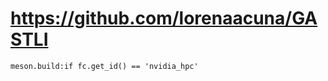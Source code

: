 # https://github.com/lorenaacuna/GASTLI

```console
meson.build:if fc.get_id() == 'nvidia_hpc'

```
